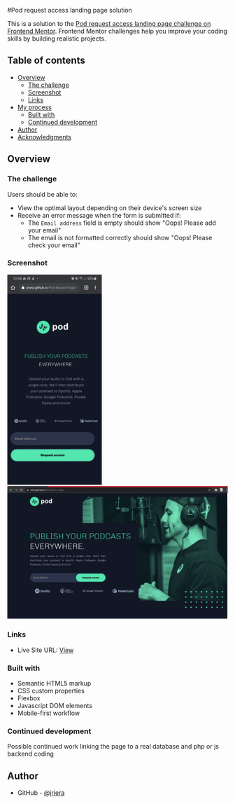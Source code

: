 #Pod request access landing page solution

This is a solution to the [Pod request access landing page challenge on Frontend Mentor](https://www.frontendmentor.io/challenges/pod-request-access-landing-page-eyTmdkLSG). Frontend Mentor challenges help you improve your coding skills by building realistic projects. 

## Table of contents

- [Overview](#overview)
  - [The challenge](#the-challenge)
  - [Screenshot](#screenshot)
  - [Links](#links)
- [My process](#my-process)
  - [Built with](#built-with)
  - [Continued development](#continued-development)
- [Author](#author)
- [Acknowledgments](#acknowledgments)


## Overview

### The challenge

Users should be able to:

- View the optimal layout depending on their device's screen size
- Receive an error message when the form is submitted if:
  - The `Email address` field is empty should show "Oops! Please add your email"
  - The email is not formatted correctly should show "Oops! Please check your email"

### Screenshot


<img src="https://github.com/Jriera/Pod-Rquest-Page/blob/main/Screenshot_20210818-125845_Chrome.jpg" width="216" height="480">

<img src="https://github.com/Jriera/Pod-Rquest-Page/blob/main/pod%20request%20access%20page.jpg">



### Links


- Live Site URL: [View](https://jriera.github.io/Pod-Rquest-Page/)

### Built with

- Semantic HTML5 markup
- CSS custom properties
- Flexbox
- Javascript DOM elements
- Mobile-first workflow



### Continued development
Possible continued work linking the page to a real database and php or js backend coding



## Author

- GitHub - [@jriera](https://github.com/Jriera)



